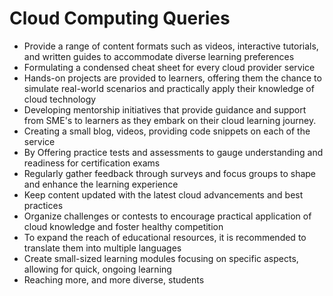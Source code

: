 # Cloud Computing Queries

- Provide a range of content formats such as videos, interactive tutorials, and written guides to accommodate diverse learning preferences
- Formulating a condensed cheat sheet for every cloud provider service
- Hands-on projects are provided to learners, offering them the chance to simulate real-world scenarios and practically apply their knowledge of cloud technology
- Developing mentorship initiatives that provide guidance and support from SME's to learners as they embark on their cloud learning journey.
- Creating a small blog, videos, providing code snippets on each of the service
- By Offering practice tests and assessments to gauge understanding and readiness for certification exams
- Regularly gather feedback through surveys and focus groups to shape and enhance the learning experience
- Keep content updated with the latest cloud advancements and best practices
- Organize challenges or contests to encourage practical application of cloud knowledge and foster healthy competition
- To expand the reach of educational resources, it is recommended to translate them into multiple languages
- Create small-sized learning modules focusing on specific aspects, allowing for quick, ongoing learning
- Reaching more, and more diverse, students
